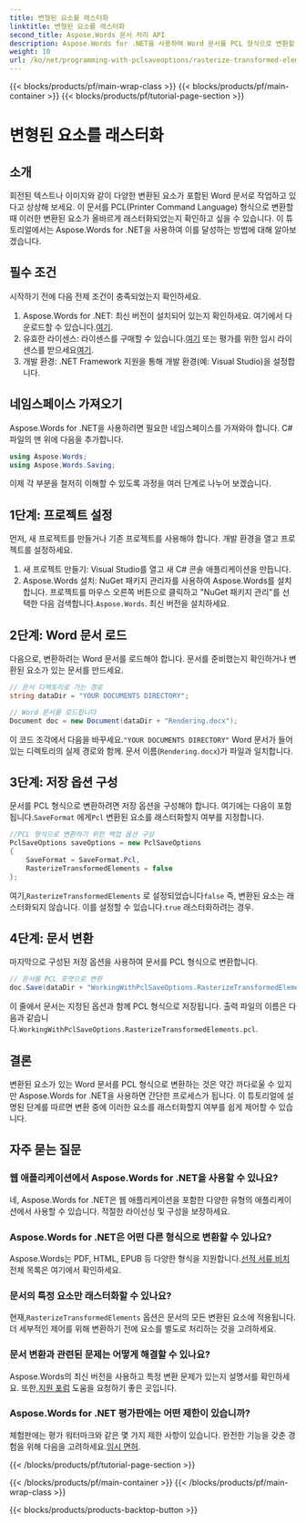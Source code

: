 ```yaml
---
title: 변형된 요소를 래스터화
linktitle: 변형된 요소를 래스터화
second_title: Aspose.Words 문서 처리 API
description: Aspose.Words for .NET을 사용하여 Word 문서를 PCL 형식으로 변환할 때 변형된 요소를 래스터화하는 방법을 알아보세요. 단계별 가이드가 포함되어 있습니다.
weight: 10
url: /ko/net/programming-with-pclsaveoptions/rasterize-transformed-elements/
---
```


{{< blocks/products/pf/main-wrap-class >}}
{{< blocks/products/pf/main-container >}}
{{< blocks/products/pf/tutorial-page-section >}}

# 변형된 요소를 래스터화

## 소개

회전된 텍스트나 이미지와 같이 다양한 변환된 요소가 포함된 Word 문서로 작업하고 있다고 상상해 보세요. 이 문서를 PCL(Printer Command Language) 형식으로 변환할 때 이러한 변환된 요소가 올바르게 래스터화되었는지 확인하고 싶을 수 있습니다. 이 튜토리얼에서는 Aspose.Words for .NET을 사용하여 이를 달성하는 방법에 대해 알아보겠습니다.

## 필수 조건

시작하기 전에 다음 전제 조건이 충족되었는지 확인하세요.

1.  Aspose.Words for .NET: 최신 버전이 설치되어 있는지 확인하세요. 여기에서 다운로드할 수 있습니다.[여기](https://releases.aspose.com/words/net/).
2.  유효한 라이센스: 라이센스를 구매할 수 있습니다.[여기](https://purchase.aspose.com/buy) 또는 평가를 위한 임시 라이센스를 받으세요[여기](https://purchase.aspose.com/temporary-license/).
3. 개발 환경: .NET Framework 지원을 통해 개발 환경(예: Visual Studio)을 설정합니다.

## 네임스페이스 가져오기

Aspose.Words for .NET을 사용하려면 필요한 네임스페이스를 가져와야 합니다. C# 파일의 맨 위에 다음을 추가합니다.

```csharp
using Aspose.Words;
using Aspose.Words.Saving;
```

이제 각 부분을 철저히 이해할 수 있도록 과정을 여러 단계로 나누어 보겠습니다.

## 1단계: 프로젝트 설정

먼저, 새 프로젝트를 만들거나 기존 프로젝트를 사용해야 합니다. 개발 환경을 열고 프로젝트를 설정하세요.

1. 새 프로젝트 만들기: Visual Studio를 열고 새 C# 콘솔 애플리케이션을 만듭니다.
2.  Aspose.Words 설치: NuGet 패키지 관리자를 사용하여 Aspose.Words를 설치합니다. 프로젝트를 마우스 오른쪽 버튼으로 클릭하고 "NuGet 패키지 관리"를 선택한 다음 검색합니다.`Aspose.Words`. 최신 버전을 설치하세요.

## 2단계: Word 문서 로드

다음으로, 변환하려는 Word 문서를 로드해야 합니다. 문서를 준비했는지 확인하거나 변환된 요소가 있는 문서를 만드세요.

```csharp
// 문서 디렉토리로 가는 경로
string dataDir = "YOUR DOCUMENTS DIRECTORY";

// Word 문서를 로드합니다
Document doc = new Document(dataDir + "Rendering.docx");
```

 이 코드 조각에서 다음을 바꾸세요.`"YOUR DOCUMENTS DIRECTORY"` Word 문서가 들어 있는 디렉토리의 실제 경로와 함께. 문서 이름(`Rendering.docx`)가 파일과 일치합니다.

## 3단계: 저장 옵션 구성

 문서를 PCL 형식으로 변환하려면 저장 옵션을 구성해야 합니다. 여기에는 다음이 포함됩니다.`SaveFormat` 에게`Pcl` 변환된 요소를 래스터화할지 여부를 지정합니다.

```csharp
//PCL 형식으로 변환하기 위한 백업 옵션 구성
PclSaveOptions saveOptions = new PclSaveOptions
{
    SaveFormat = SaveFormat.Pcl,
    RasterizeTransformedElements = false
};
```

 여기,`RasterizeTransformedElements` 로 설정되었습니다`false` 즉, 변환된 요소는 래스터화되지 않습니다. 이를 설정할 수 있습니다.`true` 래스터화하려는 경우.

## 4단계: 문서 변환

마지막으로 구성된 저장 옵션을 사용하여 문서를 PCL 형식으로 변환합니다.

```csharp
// 문서를 PCL 포맷으로 변환
doc.Save(dataDir + "WorkingWithPclSaveOptions.RasterizeTransformedElements.pcl", saveOptions);
```

 이 줄에서 문서는 지정된 옵션과 함께 PCL 형식으로 저장됩니다. 출력 파일의 이름은 다음과 같습니다.`WorkingWithPclSaveOptions.RasterizeTransformedElements.pcl`.

## 결론

변환된 요소가 있는 Word 문서를 PCL 형식으로 변환하는 것은 약간 까다로울 수 있지만 Aspose.Words for .NET을 사용하면 간단한 프로세스가 됩니다. 이 튜토리얼에 설명된 단계를 따르면 변환 중에 이러한 요소를 래스터화할지 여부를 쉽게 제어할 수 있습니다.

## 자주 묻는 질문

### 웹 애플리케이션에서 Aspose.Words for .NET을 사용할 수 있나요?  
네, Aspose.Words for .NET은 웹 애플리케이션을 포함한 다양한 유형의 애플리케이션에서 사용할 수 있습니다. 적절한 라이선싱 및 구성을 보장하세요.

### Aspose.Words for .NET은 어떤 다른 형식으로 변환할 수 있나요?  
Aspose.Words는 PDF, HTML, EPUB 등 다양한 형식을 지원합니다.[선적 서류 비치](https://reference.aspose.com/words/net/) 전체 목록은 여기에서 확인하세요.

### 문서의 특정 요소만 래스터화할 수 있나요?  
 현재,`RasterizeTransformedElements` 옵션은 문서의 모든 변환된 요소에 적용됩니다. 더 세부적인 제어를 위해 변환하기 전에 요소를 별도로 처리하는 것을 고려하세요.

### 문서 변환과 관련된 문제는 어떻게 해결할 수 있나요?  
 Aspose.Words의 최신 버전을 사용하고 특정 변환 문제가 있는지 설명서를 확인하세요. 또한,[지원 포럼](https://forum.aspose.com/c/words/8) 도움을 요청하기 좋은 곳입니다.

### Aspose.Words for .NET 평가판에는 어떤 제한이 있습니까?  
 체험판에는 평가 워터마크와 같은 몇 가지 제한 사항이 있습니다. 완전한 기능을 갖춘 경험을 위해 다음을 고려하세요.[임시 면허](https://purchase.aspose.com/temporary-license/).

{{< /blocks/products/pf/tutorial-page-section >}}

{{< /blocks/products/pf/main-container >}}
{{< /blocks/products/pf/main-wrap-class >}}

{{< blocks/products/products-backtop-button >}}
